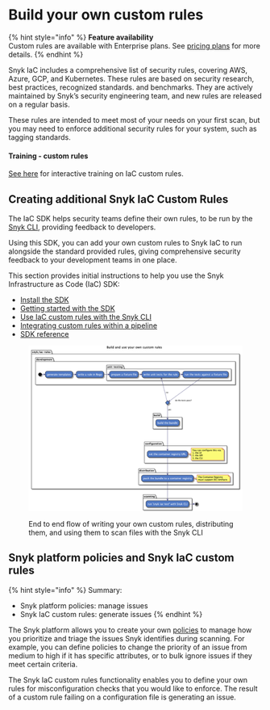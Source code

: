 # Build your own custom rules

{% hint style="info" %}
**Feature availability**\
Custom rules are available with Enterprise plans. See [pricing plans](https://snyk.io/plans/) for more details.
{% endhint %}

Snyk IaC includes a comprehensive list of security rules, covering AWS, Azure, GCP, and Kubernetes. These rules are based on security research, best practices, recognized standards. and benchmarks. They are actively maintained by Snyk’s security engineering team, and new rules are released on a regular basis.

These rules are intended to meet most of your needs on your first scan, but you may need to enforce additional security rules for your system, such as tagging standards.

#### Training - custom rules

[See here](https://training.snyk.io/courses/creating-iac-custom-rules) for interactive training on IaC custom rules.

## Creating additional Snyk IaC Custom Rules

The IaC SDK helps security teams define their own rules, to be run by the [Snyk CLI](../../../scan-cloud-configurations/snyk-infrastructure-as-code/snyk-cli-for-infrastructure-as-code/), providing feedback to developers.

Using this SDK, you can add your own custom rules to Snyk IaC to run alongside the standard provided rules, giving comprehensive security feedback to your development teams in one place.

This section provides initial instructions to help you use the Snyk Infrastructure as Code (IaC) SDK:

* [Install the SDK](../../../scan-cloud-configurations/snyk-infrastructure-as-code/custom-rules/install-the-sdk.md)
* [Getting started with the SDK](../../custom-rules/writing-rules-using-the-sdk/)
* [Use IaC custom rules with the Snyk CLI](../../../scan-cloud-configurations/snyk-infrastructure-as-code/custom-rules/use-iac-custom-rules-with-cli/)
* [Integrating custom rules within a pipeline](../../../scan-cloud-configurations/snyk-infrastructure-as-code/custom-rules/integrating-iac-custom-rules-within-a-pipeline.md)
* [SDK reference](../../../scan-cloud-configurations/snyk-infrastructure-as-code/custom-rules/sdk-reference.md)

<figure><img src="../../../.gitbook/assets/image (159) (1) (1).png" alt="End to end flow of writing your own custom rules, distributing them, and using them to scan files with the Snyk CLI"><figcaption><p>End to end flow of writing your own custom rules, distributing them, and using them to scan files with the Snyk CLI</p></figcaption></figure>

## Snyk platform policies and Snyk IaC custom rules

{% hint style="info" %}
Summary:

* Snyk platform policies: manage issues
* Snyk IaC custom rules: generate issues
{% endhint %}

The Snyk platform allows you to create your own [policies](../../../manage-issues/policies/) to manage how you prioritize and triage the issues Snyk identifies during scanning. For example, you can define policies to change the priority of an issue from medium to high if it has specific attributes, or to bulk ignore issues if they meet certain criteria.

The Snyk IaC custom rules functionality enables you to define your own rules for misconfiguration checks that you would like to enforce. The result of a custom rule failing on a configuration file is generating an issue.
